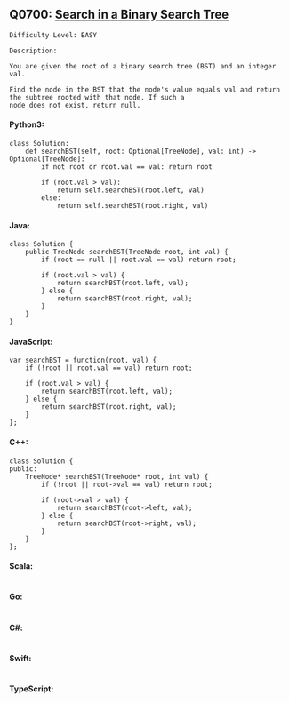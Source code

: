 ## Q0700: [Search in a Binary Search Tree](https://leetcode.com/problems/search-in-a-binary-search-tree/)

```
Difficulty Level: EASY
```

```
Description:

You are given the root of a binary search tree (BST) and an integer val.

Find the node in the BST that the node's value equals val and return the subtree rooted with that node. If such a
node does not exist, return null.
```

#### Python3:

```
class Solution:
    def searchBST(self, root: Optional[TreeNode], val: int) -> Optional[TreeNode]:
        if not root or root.val == val: return root

        if (root.val > val):
            return self.searchBST(root.left, val)
        else:
            return self.searchBST(root.right, val)
```

#### Java:

```
class Solution {
    public TreeNode searchBST(TreeNode root, int val) {
        if (root == null || root.val == val) return root;

        if (root.val > val) {
            return searchBST(root.left, val);
        } else {
            return searchBST(root.right, val);
        }
    }
}
```

#### JavaScript:

```
var searchBST = function(root, val) {
    if (!root || root.val == val) return root;

    if (root.val > val) {
        return searchBST(root.left, val);
    } else {
        return searchBST(root.right, val);
    }
};
```

#### C++:

```
class Solution {
public:
    TreeNode* searchBST(TreeNode* root, int val) {
        if (!root || root->val == val) return root;

        if (root->val > val) {
            return searchBST(root->left, val);
        } else {
            return searchBST(root->right, val);
        }
    }
};
```

#### Scala:

```

```

#### Go:

```

```

#### C#:

```

```

#### Swift:

```

```

#### TypeScript:

```

```